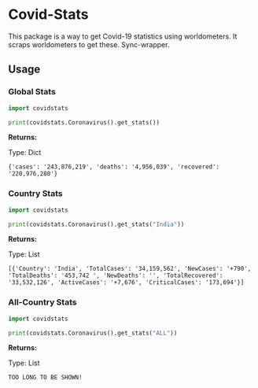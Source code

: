 # Covid-Stats

This package is a way to get Covid-19 statistics using worldometers. It scraps worldometers to get these. Sync-wrapper.

## Usage

### Global Stats

```py
import covidstats

print(covidstats.Coronavirus().get_stats())

```

**Returns:**

Type: Dict

```
{'cases': '243,876,219', 'deaths': '4,956,039', 'recovered': '220,976,280'}
```


### Country Stats

```py
import covidstats

print(covidstats.Coronavirus().get_stats("India"))

```

**Returns:**

Type: List

```
[{'Country': 'India', 'TotalCases': '34,159,562', 'NewCases': '+790', 'TotalDeaths': '453,742 ', 'NewDeaths': '', 'TotalRecovered': '33,532,126', 'ActiveCases': '+7,676', 'CriticalCases': '173,694'}]
```


### All-Country Stats

```py
import covidstats

print(covidstats.Coronavirus().get_stats("ALL"))

```

**Returns:**

Type: List

```
TOO LONG TO BE SHOWN!
```